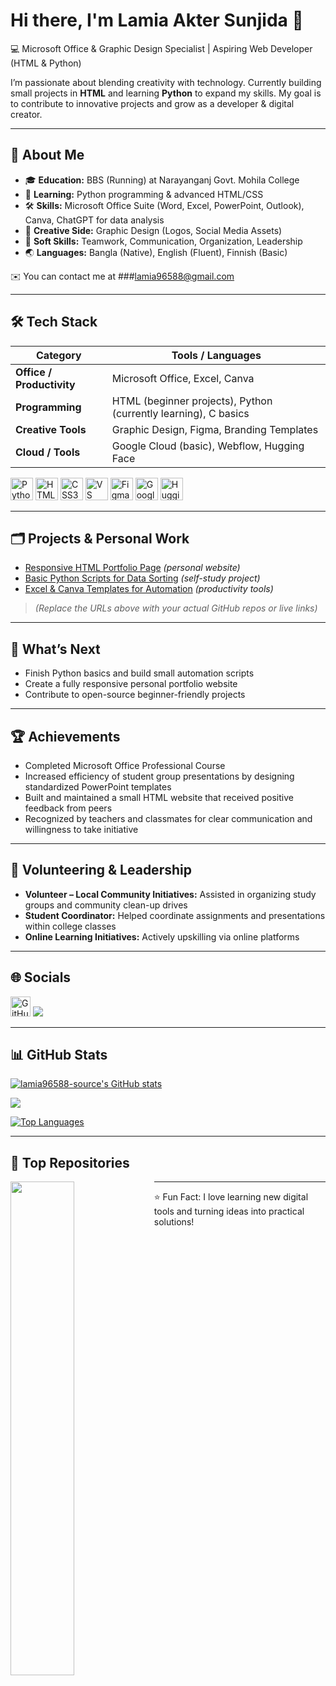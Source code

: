 
# Hi there, I'm Lamia Akter Sunjida 👋  

💻 Microsoft Office & Graphic Design Specialist | Aspiring Web Developer (HTML & Python)

I’m passionate about blending creativity with technology. Currently building small projects in **HTML** and learning **Python** to expand my skills. My goal is to contribute to innovative projects and grow as a developer & digital creator.  

---

## 🚀 About Me  
- 🎓 **Education:** BBS (Running) at Narayanganj Govt. Mohila College  
- 🌱 **Learning:** Python programming & advanced HTML/CSS  
- 🛠 **Skills:** Microsoft Office Suite (Word, Excel, PowerPoint, Outlook), Canva, ChatGPT for data analysis  
- 🎨 **Creative Side:** Graphic Design (Logos, Social Media Assets)  
- 🤝 **Soft Skills:** Teamwork, Communication, Organization, Leadership  
- 🌏 **Languages:** Bangla (Native), English (Fluent), Finnish (Basic)  

✉️ You can contact me at ###lamia96588@gmail.com

---

## 🛠 Tech Stack  
| Category | Tools / Languages |
|-----------|-------------------|
| **Office / Productivity** | Microsoft Office, Excel, Canva |
| **Programming** | HTML (beginner projects), Python (currently learning), C basics |
| **Creative Tools** | Graphic Design, Figma, Branding Templates |
| **Cloud / Tools** | Google Cloud (basic), Webflow, Hugging Face |

<p align="left">
<a href="https://www.python.org/" target="_blank"><img src="https://raw.githubusercontent.com/danielcranney/readme-generator/main/public/icons/skills/python-colored.svg" alt="Python" width="36" height="36" /></a>
<a href="https://developer.mozilla.org/en-US/docs/Glossary/HTML5" target="_blank"><img src="https://raw.githubusercontent.com/danielcranney/readme-generator/main/public/icons/skills/html5-colored.svg" alt="HTML5" width="36" height="36" /></a>
<a href="https://www.w3.org/TR/CSS/#css" target="_blank"><img src="https://raw.githubusercontent.com/danielcranney/readme-generator/main/public/icons/skills/css3-colored.svg" alt="CSS3" width="36" height="36" /></a>
<a href="https://code.visualstudio.com/" target="_blank"><img src="https://raw.githubusercontent.com/danielcranney/readme-generator/main/public/icons/skills/visualstudiocode-colored.svg" alt="VS Code" width="36" height="36" /></a>
<a href="https://www.figma.com/" target="_blank"><img src="https://raw.githubusercontent.com/danielcranney/readme-generator/main/public/icons/skills/figma-colored.svg" alt="Figma" width="36" height="36" /></a>
<a href="https://cloud.google.com/" target="_blank"><img src="https://raw.githubusercontent.com/danielcranney/readme-generator/main/public/icons/skills/googlecloud-colored.svg" alt="Google Cloud" width="36" height="36" /></a>
<a href="https://huggingface.co/" target="_blank"><img src="https://raw.githubusercontent.com/danielcranney/readme-generator/main/public/icons/skills/huggingface-colored-dark.svg" alt="Hugging Face" width="36" height="36" /></a>
</p>

---

## 🗂 Projects & Personal Work  
- [Responsive HTML Portfolio Page](https://lamia.github.io/portfolio) *(personal website)*  
- [Basic Python Scripts for Data Sorting](https://github.com/lamia96588-source/python-scripts) *(self-study project)*  
- [Excel & Canva Templates for Automation](https://github.com/lamia96588-source/templates) *(productivity tools)*  

> *(Replace the URLs above with your actual GitHub repos or live links)*  

---

## 🌱 What’s Next  
- Finish Python basics and build small automation scripts  
- Create a fully responsive personal portfolio website  
- Contribute to open-source beginner-friendly projects  

---

## 🏆 Achievements  
- Completed Microsoft Office Professional Course  
- Increased efficiency of student group presentations by designing standardized PowerPoint templates  
- Built and maintained a small HTML website that received positive feedback from peers  
- Recognized by teachers and classmates for clear communication and willingness to take initiative  

---

## 🤝 Volunteering & Leadership  
- **Volunteer – Local Community Initiatives:** Assisted in organizing study groups and community clean-up drives  
- **Student Coordinator:** Helped coordinate assignments and presentations within college classes  
- **Online Learning Initiatives:** Actively upskilling via online platforms  

---

## 🌐 Socials  
<p align="left">
<a href="https://github.com/lamia96588-source" target="_blank"><img src="https://raw.githubusercontent.com/danielcranney/readme-generator/main/public/icons/socials/github.svg" width="32" height="32" alt="GitHub" /></a>
<a href="https://linkedin.com/in/your-link" target="_blank"><img src="https://img.shields.io/badge/LinkedIn-0077B5?style=for-the-badge&logo=linkedin&logoColor=white" /></a>
</p>

---

## 📊 GitHub Stats  

<a href="http://www.github.com/lamia96588-source"><img src="https://github-readme-stats.vercel.app/api?username=lamia96588-source&show_icons=true&hide=&count_private=true&title_color=0891b2&text_color=ffffff&icon_color=0891b2&bg_color=1c1917&hide_border=true" alt="lamia96588-source's GitHub stats" /></a>

<a href="http://www.github.com/lamia96588-source"><img src="https://github-readme-streak-stats.herokuapp.com/?user=lamia96588-source&stroke=ffffff&background=1c1917&ring=0891b2&fire=0891b2&currStreakNum=ffffff&currStreakLabel=0891b2&sideNums=ffffff&sideLabels=ffffff&dates=ffffff&hide_border=true" /></a>

<a href="https://github.com/lamia96588-source"><img src="https://github-readme-stats.vercel.app/api/top-langs/?username=lamia96588-source&langs_count=10&title_color=0891b2&text_color=ffffff&icon_color=0891b2&bg_color=1c1917&hide_border=true&locale=en&custom_title=Top%20Languages" alt="Top Languages" /></a>

---

## 📌 Top Repositories  

<div width="100%" align="center">
<a href="https://github.com/lamia96588-source/html-mini-projects" align="left">
<img align="left" width="45%" src="https://github-readme-stats.vercel.app/api/pin/?username=lamia96588-source&repo=html-mini-projects&title_color=0891b2&text_color=ffffff&icon_color=0891b2&bg_color=1c1917&hide_border=true&locale=en" />
</a>
</div>

---

⭐️ Fun Fact: I love learning new digital tools and turning ideas into practical solutions!
